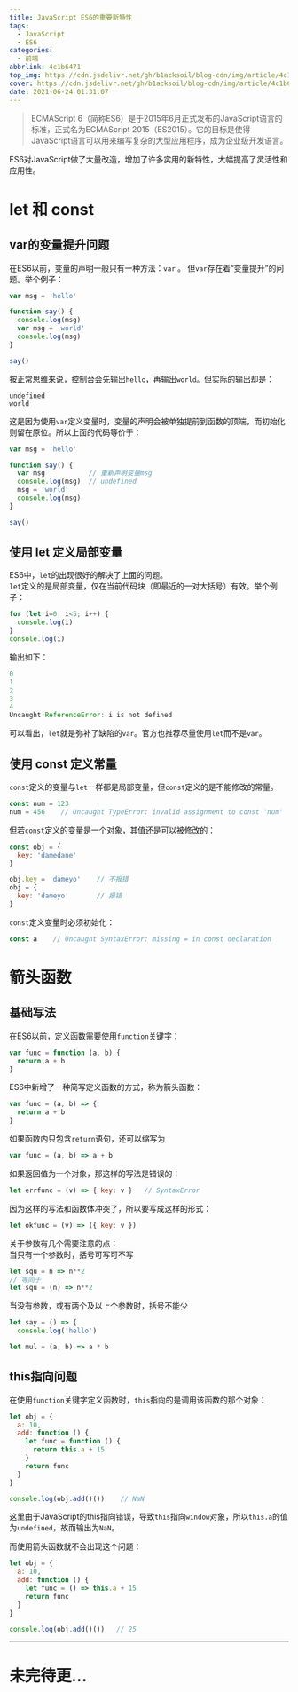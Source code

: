 ```yaml
---
title: JavaScript ES6的重要新特性
tags:
  - JavaScript
  - ES6
categories:
  - 前端
abbrlink: 4c1b6471
top_img: https://cdn.jsdelivr.net/gh/b1acksoil/blog-cdn/img/article/4c1b6471/top_img.png
cover: https://cdn.jsdelivr.net/gh/b1acksoil/blog-cdn/img/article/4c1b6471/top_img.png
date: 2021-06-24 01:31:07
---
```


> ECMAScript 6（简称ES6）是于2015年6月正式发布的JavaScript语言的标准，正式名为ECMAScript 2015（ES2015）。它的目标是使得JavaScript语言可以用来编写复杂的大型应用程序，成为企业级开发语言。

ES6对JavaScript做了大量改造，增加了许多实用的新特性，大幅提高了灵活性和应用性。

# let 和 const
## var的变量提升问题
在ES6以前，变量的声明一般只有一种方法：`var` 。
但`var`存在着“变量提升”的问题。举个例子：
```javascript
var msg = 'hello'

function say() {
  console.log(msg)
  var msg = 'world'
  console.log(msg)
}

say()
```
按正常思维来说，控制台会先输出`hello`，再输出`world`。但实际的输出却是：
```plaintext
undefined
world
```
这是因为使用`var`定义变量时，变量的声明会被单独提前到函数的顶端，而初始化则留在原位。所以上面的代码等价于：
```javascript
var msg = 'hello'

function say() {
  var msg           // 重新声明变量msg
  console.log(msg)  // undefined
  msg = 'world'
  console.log(msg)
}

say()
```

## 使用 let 定义局部变量
ES6中，`let`的出现很好的解决了上面的问题。  
`let`定义的是局部变量，仅在当前代码块（即最近的一对大括号）有效。举个例子：
```javascript
for (let i=0; i<5; i++) {
  console.log(i)
}
console.log(i)
```
输出如下：
```javascript
0
1
2
3
4
Uncaught ReferenceError: i is not defined
```
可以看出，`let`就是弥补了缺陷的`var`。官方也推荐尽量使用`let`而不是`var`。

## 使用 const 定义常量
`const`定义的变量与`let`一样都是局部变量，但`const`定义的是不能修改的常量。
```javascript
const num = 123
num = 456    // Uncaught TypeError: invalid assignment to const 'num'
```
但若`const`定义的变量是一个对象，其值还是可以被修改的：
```javascript
const obj = {
  key: 'damedane'
}

obj.key = 'dameyo'    // 不报错
obj = {
  key: 'dameyo'       // 报错
}
```
`const`定义变量时必须初始化：
```javascript
const a    // Uncaught SyntaxError: missing = in const declaration
```

# 箭头函数
## 基础写法
在ES6以前，定义函数需要使用`function`关键字：
```javascript
var func = function (a, b) {
  return a + b
}
```
ES6中新增了一种简写定义函数的方式，称为箭头函数：
```javascript
var func = (a, b) => {
  return a + b
}
```
如果函数内只包含`return`语句，还可以缩写为
```javascript
var func = (a, b) => a + b
```
如果返回值为一个对象，那这样的写法是错误的：
```javascript
let errfunc = (v) => { key: v }   // SyntaxError
```
因为这样的写法和函数体冲突了，所以要写成这样的形式：
```javascript
let okfunc = (v) => ({ key: v })
```

关于参数有几个需要注意的点：  
当只有一个参数时，括号可写可不写
```javascript
let squ = n => n**2
// 等同于
let squ = (n) => n**2
```
当没有参数，或有两个及以上个参数时，括号不能少
```javascript
let say = () => {
  console.log('hello')

let mul = (a, b) => a * b
```

## this指向问题
在使用`function`关键字定义函数时，`this`指向的是调用该函数的那个对象：
```javascript
let obj = {
  a: 10,
  add: function () {
    let func = function () {
      return this.a + 15
    }
    return func
  }
}

console.log(obj.add()())    // NaN
```
这里由于JavaScript的this指向错误，导致`this`指向`window`对象，所以`this.a`的值为`undefined`，故而输出为`NaN`。

而使用箭头函数就不会出现这个问题：
```javascript
let obj = {
  a: 10,
  add: function () {
    let func = () => this.a + 15
    return func
  }
}

console.log(obj.add()())   // 25
```
---
# 未完待更...
